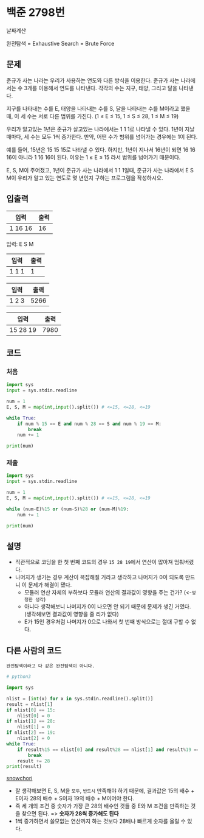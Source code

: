 # 백준 2798번

날짜계산

완전탐색 = Exhaustive Search = Brute Force

## 문제

준규가 사는 나라는 우리가 사용하는 연도와 다른 방식을 이용한다. 준규가 사는 나라에서는 수 3개를 이용해서 연도를 나타낸다. 각각의 수는 지구, 태양, 그리고 달을 나타낸다.

지구를 나타내는 수를 E, 태양을 나타내는 수를 S, 달을 나타내는 수를 M이라고 했을 때, 이 세 수는 서로 다른 범위를 가진다. (1 ≤ E ≤ 15, 1 ≤ S ≤ 28, 1 ≤ M ≤ 19)

우리가 알고있는 1년은 준규가 살고있는 나라에서는 1 1 1로 나타낼 수 있다. 1년이 지날 때마다, 세 수는 모두 1씩 증가한다. 만약, 어떤 수가 범위를 넘어가는 경우에는 1이 된다.

예를 들어, 15년은 15 15 15로 나타낼 수 있다. 하지만, 1년이 지나서 16년이 되면 16 16 16이 아니라 1 16 16이 된다. 이유는 1 ≤ E ≤ 15 라서 범위를 넘어가기 때문이다.

E, S, M이 주어졌고, 1년이 준규가 사는 나라에서 1 1 1일때, 준규가 사는 나라에서 E S M이 우리가 알고 있는 연도로 몇 년인지 구하는 프로그램을 작성하시오.



## 입출력

| 입력    | 출력 |
| ------- | ---- |
| 1 16 16 | 16   |

입력: E S M



| 입력  | 출력 |
| ----- | ---- |
| 1 1 1 | 1    |



| 입력  | 출력 |
| ----- | ---- |
| 1 2 3 | 5266 |



| 입력     | 출력 |
| -------- | ---- |
| 15 28 19 | 7980 |



## 코드

### 처음

```python
import sys
input = sys.stdin.readline

num = 1
E, S, M = map(int,input().split()) # <=15, <=28, <=19

while True:
    if num % 15 == E and num % 28 == S and num % 19 == M:
        break
    num += 1

print(num)
```

### 제출

```python
import sys
input = sys.stdin.readline

num = 1
E, S, M = map(int,input().split()) # <=15, <=28, <=19

while (num-E)%15 or (num-S)%28 or (num-M)%19:
    num += 1

print(num)
```



## 설명

- 직관적으로 코딩을 한 첫 번째 코드의 경우 `15 28 19`에서 연산이 많아져 멈춰버렸다.
- 나머지가 생기는 경우 계산이 복잡해질 거라고 생각하고 나머지가 0이 되도록 만드니 이 문제가 해결이 됐다.
  - 모듈러 연산 자체의 부하보다 모듈러 연산의 결과값이 영향을 주는 건가? (<-`멍청한 생각`)
  - 아니다 생각해보니 나머지가 0이 나오면 안 되기 때문에 문제가 생긴 거였다. (생각해보면 결과값이 영향을 줄 리가 없다)
  - E가 15인 경우처럼 나머지가 0으로 나와서 첫 번째 방식으로는 절대 구할 수 없다.



## 다른 사람의 코드

`완전탐색이라고 다 같은 완전탐색이 아니다.`

```python
# python3

import sys

nlist = [int(x) for x in sys.stdin.readline().split()]
result = nlist[1]
if nlist[0] == 15:
	nlist[0] = 0
if nlist[1] == 28:
	nlist[1] = 0
if nlist[2] == 19:
	nlist[2] = 0
while True:
	if result%15 == nlist[0] and result%28 == nlist[1] and result%19 == nlist[2]:
		break
	result += 28
print(result)
```

[snowchori](https://www.acmicpc.net/user/snowchori)

- 잘 생각해보면 E, S, M을 `모두`, `반드시` 만족해야 하기 때문에, 결과값은 15의 배수 + E이자 28의 배수 + S이자 19의 배수 + M이어야 한다.
- 즉 세 개의 조건 중 숫자가 가장 큰 28의 배수인 것들 중 E와 M 조건을 만족하는 것을 찾으면 된다. => **숫자가 28씩 증가해도 된다**
- 1씩 증가하면서 쓸모없는 연산까지 하는 것보다 28배나 빠르게 숫자를 올릴 수 있다.
